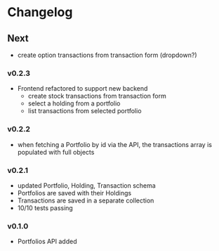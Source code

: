 # Changelog

## Next

- create option transactions from transaction form (dropdown?)

### v0.2.3

- Frontend refactored to support new backend
  - create stock transactions from transaction form
  - select a holding from a portfolio
  - list transactions from selected portfolio

### v0.2.2

- when fetching a Portfolio by id via the API, the transactions array is populated with full objects

### v0.2.1

- updated Portfolio, Holding, Transaction schema
- Portfolios are saved with their Holdings
- Transactions are saved in a separate collection
- 10/10 tests passing

### v0.1.0

- Portfolios API added
